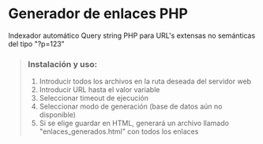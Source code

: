 # Generador de enlaces PHP
Indexador automático Query string PHP para URL's extensas no semánticas del tipo "?p=123"
>### Instalación y uso:
>1. Introducir todos los archivos en la ruta deseada del servidor web
>2. Introducir URL hasta el valor variable
>3. Seleccionar timeout de ejecución
>4. Seleccionar modo de generación (base de datos aún no disponible)
>5. Si se elige guardar en HTML, generará un archivo llamado "enlaces_generados.html" con todos los enlaces

